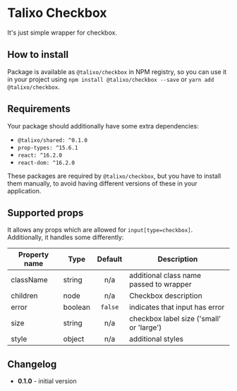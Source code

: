 # Talixo Checkbox

It's just simple wrapper for checkbox.

## How to install

Package is available as `@talixo/checkbox` in NPM registry, so you can use it in your project
using `npm install @talixo/checkbox --save` or `yarn add @talixo/checkbox`.

## Requirements

Your package should additionally have some extra dependencies:

- `@talixo/shared: ^0.1.0`
- `prop-types: ^15.6.1`
- `react: ^16.2.0`
- `react-dom: ^16.2.0`

These packages are required by `@talixo/checkbox`, but you have to install them manually,
to avoid having different versions of these in your application.

## Supported props

It allows any props which are allowed for `input[type=checkbox]`. Additionally, it handles some differently:

Property name | Type      | Default | Description
--------------|-----------|:-------:|--------------------------------
className     | string    | n/a     | additional class name passed to wrapper
children      | node      | n/a     | Checkbox description
error         | boolean   | `false` | indicates that input has error
size          | string    | n/a     | checkbox label size ('small' or 'large')
style         | object    | n/a     | additional styles


## Changelog

- **0.1.0** - initial version

